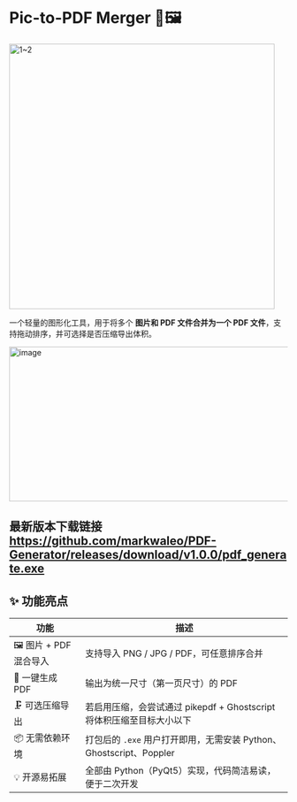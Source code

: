 # Pic-to-PDF Merger 📄🖼️
<img width="480" height="480" alt="1~2" src="https://github.com/user-attachments/assets/20a78c25-b346-4dfc-b5c5-799de5cc7855" />

一个轻量的图形化工具，用于将多个 **图片和 PDF 文件合并为一个 PDF 文件**，支持拖动排序，并可选择是否压缩导出体积。

<img width="595" height="280" alt="image" src="https://github.com/user-attachments/assets/f1519efc-c13f-4e35-b75a-6504c738b527" />

最新版本下载链接
https://github.com/markwaleo/PDF-Generator/releases/download/v1.0.0/pdf_generate.exe
---
## ✨ 功能亮点

| 功能 | 描述 |
|------|------|
| 🖼️ 图片 + PDF 混合导入 | 支持导入 PNG / JPG / PDF，可任意排序合并 |
| 📄 一键生成 PDF | 输出为统一尺寸（第一页尺寸）的 PDF |
| 🗜️ 可选压缩导出 | 若启用压缩，会尝试通过 pikepdf + Ghostscript 将体积压缩至目标大小以下 |
| 📦 无需依赖环境 | 打包后的 `.exe` 用户打开即用，无需安装 Python、Ghostscript、Poppler |
| 💡 开源易拓展 | 全部由 Python（PyQt5）实现，代码简洁易读，便于二次开发 |

